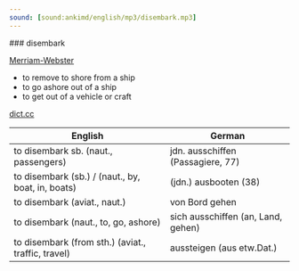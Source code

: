 ```yaml
---
sound: [sound:ankimd/english/mp3/disembark.mp3]
---
```


\### disembark

[Merriam-Webster](https://www.merriam-webster.com/dictionary/disembark)

- to remove to shore from a ship
- to go ashore out of a ship
- to get out of a vehicle or craft

[dict.cc](https://www.dict.cc/disembark)

| English        | German       |
| -------------- | ------------ |
| to disembark sb. (naut., passengers) | jdn. ausschiffen (Passagiere, 77) |
| to disembark (sb.) / (naut., by, boat, in, boats) | (jdn.) ausbooten (38) |
| to disembark (aviat., naut.) | von Bord gehen |
| to disembark (naut., to, go, ashore) | sich ausschiffen (an, Land, gehen) |
| to disembark (from sth.) (aviat., traffic, travel) | aussteigen (aus etw.Dat.) |
